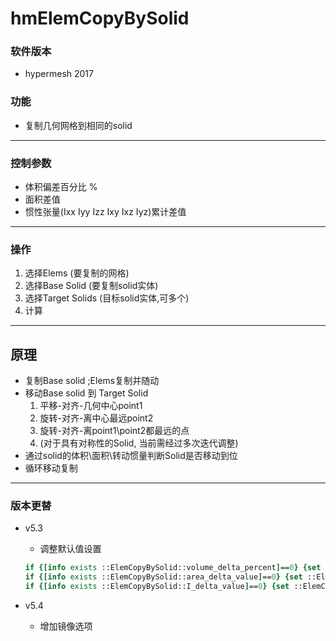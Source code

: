 # hmElemCopyBySolid

### 软件版本
+ hypermesh 2017

### 功能
+ 复制几何网格到相同的solid

-----------------
### 控制参数
+ 体积偏差百分比 %
+ 面积差值  
+ 惯性张量(Ixx Iyy Izz Ixy Ixz Iyz)累计差值 

-----------------
### 操作
1. 选择Elems (要复制的网格)
2. 选择Base Solid (要复制solid实体)
3. 选择Target Solids (目标solid实体,可多个)
4. 计算

-----------------
## 原理
+ 复制Base solid ;Elems复制并随动
+ 移动Base solid 到 Target Solid 
	1. 平移-对齐-几何中心point1
	2. 旋转-对齐-离中心最远point2
	3. 旋转-对齐-离point1\point2都最远的点
	4. (对于具有对称性的Solid, 当前需经过多次迭代调整)
+ 通过solid的体积\面积\转动惯量判断Solid是否移动到位
+ 循环移动复制

-----------------
### 版本更替
+ v5.3
	+ 调整默认值设置
	```tcl
	if {[info exists ::ElemCopyBySolid::volume_delta_percent]==0} {set ::ElemCopyBySolid::volume_delta_percent 0.01}
	if {[info exists ::ElemCopyBySolid::area_delta_value]==0} {set ::ElemCopyBySolid::area_delta_value 1}
	if {[info exists ::ElemCopyBySolid::I_delta_value]==0} {set ::ElemCopyBySolid::I_delta_value 10}
	```

+ v5.4
	+ 增加镜像选项